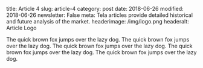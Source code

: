 title: Article 4
slug: article-4
category: post
date: 2018-06-26
modified: 2018-06-26
newsletter: False
meta: Tela articles provide detailed historical and future analysis of the market.
headerimage: /img/logo.png
headeralt: Article Logo


The quick brown fox jumps over the lazy dog. The quick brown fox jumps over the lazy dog. The quick brown fox jumps over the lazy dog. The quick brown fox jumps over the lazy dog. The quick brown fox jumps over the lazy dog.